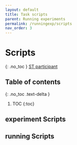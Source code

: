 ```yaml
---
layout: default
title: Task scripts
parent: Running experiments
permalink: /runningexp/scripts
nav_order: 3
---
```


# Scripts
{: .no_toc }
[ST participant]()


## Table of contents
{: .no_toc .text-delta }

1. TOC
{:toc}

## experiment Scripts

## running Scripts
